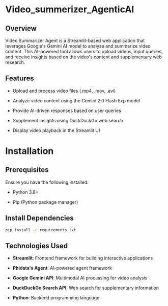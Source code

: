 # Video_summerizer_AgenticAI
## **Overview**
Video Summarizer Agent is a Streamlit-based web application that leverages Google's Gemini AI model to analyze and summarize video content. This AI-powered tool allows users to upload videos, input queries, and receive insights based on the video's content and supplementary web research.
## **Features**
- Upload and process video files (.mp4, .mov, .avi)

- Analyze video content using the Gemini 2.0 Flash Exp model

- Provide AI-driven responses based on user queries

- Supplement insights using DuckDuckGo web search

- Display video playback in the Streamlit UI
# Installation

## **Prerequisites**

Ensure you have the following installed:

- Python 3.8+

- Pip (Python package manager)
## **Install Dependencies**
```sh
pip install -r requirements.txt
```
## **Technologies Used**
- **Streamlit**: Frontend framework for building interactive applications

- **Phidata's Agent**: AI-powered agent framework

- **Google Gemini API**: Multimodal AI processing for video analysis

- **DuckDuckGo Search API**: Web search for supplementary information

- **Python**: Backend programming language


